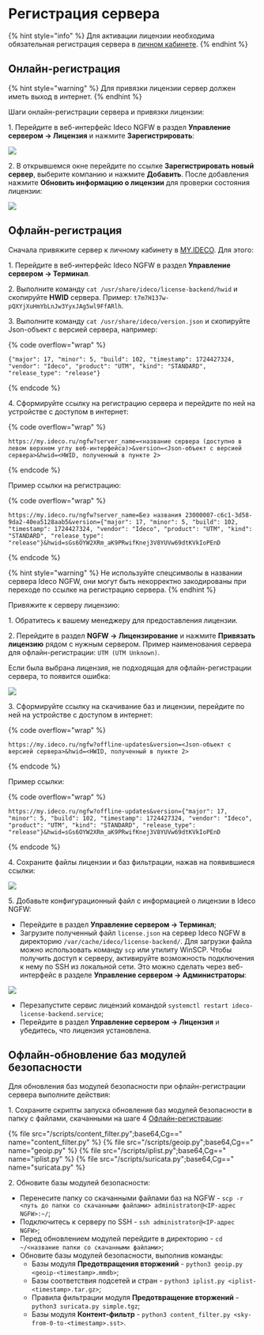 # Регистрация сервера

{% hint style="info" %}
Для активации лицензии необходима обязательная регистрация сервера в [личном кабинете](https://my.ideco.ru/#/login/?next=/utm/license/).
{% endhint %}

## Онлайн-регистрация

{% hint style="warning" %}
Для привязки лицензии сервер должен иметь выход в интернет.
{% endhint %}

Шаги онлайн-регистрации сервера и привязки лицензии:

1\. Перейдите в веб-интерфейс Ideco NGFW в раздел **Управление сервером -> Лицензия** и нажмите **Зарегистрировать**:

![](/.gitbook/assets/initial-setup10.png)

2\. В открывшемся окне перейдите по ссылке **Зарегистрировать новый сервер**, выберите компанию и нажмите **Добавить**. После добавления нажмите **Обновить информацию о лицензии** для проверки состояния лицензии:

![](/.gitbook/assets/initial-setup11.gif)

<!-- На странице отобразится информация о лицензии и ее модулях. -->

## Офлайн-регистрация

Сначала привяжите сервер к личному кабинету в [MY.IDECO](https://my.ideco.ru/). Для этого:

1\. Перейдите в веб-интерфейс Ideco NGFW в раздел **Управление сервером -> Терминал**.

2\. Выполните команду `cat /usr/share/ideco/license-backend/hwid` и скопируйте **HWID** сервера. Пример: `t7m7H137w-pQXYjXuHmYbLnJw3YyxJAg5wl9FfARlh`.

3\. Выполните команду `cat /usr/share/ideco/version.json` и скопируйте Json-объект с версией сервера, например:

{% code overflow="wrap" %}
```
{"major": 17, "minor": 5, "build": 102, "timestamp": 1724427324, "vendor": "Ideco", "product": "UTM", "kind": "STANDARD", "release_type": "release"}
```
{% endcode %}

4\. Сформируйте ссылку на регистрацию сервера и перейдите по ней на устройстве с доступом в интернет:

{% code overflow="wrap" %}
```
https://my.ideco.ru/ngfw?server_name=<название сервера (доступно в левом верхнем углу веб-интерфейса)>&version=<Json-объект с версией сервера>&hwid=<HWID, полученный в пункте 2>
```
{% endcode %}

Пример ссылки на регистрацию:

{% code overflow="wrap" %}
```
https://my.ideco.ru/ngfw?server_name=Без названия 23000007-c6c1-3d58-9da2-40ea5128aab5&version={"major": 17, "minor": 5, "build": 102, "timestamp": 1724427324, "vendor": "Ideco", "product": "UTM", "kind": "STANDARD", "release_type": "release"}&hwid=sGs6OYW2XRm_aK9PRwifKnej3V8YUVw69dtKVkIoPEnD
```
{% endcode %}

{% hint style="warning" %}
Не используйте спецсимволы в названии сервера Ideco NGFW, они могут быть некорректно закодированы при переходе по ссылке на регистрацию сервера.
{% endhint %}

Привяжите к серверу лицензию:

1\. Обратитесь к вашему менеджеру для предоставления лицензии.

2\. Перейдите в раздел **NGFW -> Лицензирование** и нажмите **Привязать лицензию** рядом с нужным сервером. Пример наименования сервера для офлайн-регистрации: `UTM (UTM Unknown)`.  

Если была выбрана лицензия, не подходящая для офлайн-регистрации сервера, то появится ошибка:

![](/.gitbook/assets/initial-setup13.png)

3\. Сформируйте ссылку на скачивание баз и лицензии, перейдите по ней на устройстве с доступом в интернет:

{% code overflow="wrap" %}
```
https://my.ideco.ru/ngfw?offline-updates&version=<Json-объект с версией сервера>&hwid=<HWID, полученный в пункте 2>
```
{% endcode %}

Пример ссылки:

{% code overflow="wrap" %}
```
https://my.ideco.ru/ngfw?offline-updates&version={"major": 17, "minor": 5, "build": 102, "timestamp": 1724427324, "vendor": "Ideco", "product": "UTM", "kind": "STANDARD", "release_type": "release"}&hwid=sGs6OYW2XRm_aK9PRwifKnej3V8YUVw69dtKVkIoPEnD
```
{% endcode %}

4\. Сохраните файлы лицензии и баз фильтрации, нажав на появившиеся ссылки:

![](/.gitbook/assets/my-ideco-ngfw.png)

5\. Добавьте конфигурационный файл с информацией о лицензии в Ideco NGFW:

* Перейдите в раздел **Управление сервером -> Терминал**;
* Загрузите полученный файл `license.json` на сервер Ideco NGFW в директорию `/var/cache/ideco/license-backend/`. Для загрузки файла можно использовать команду `scp` или утилиту WinSCP. Чтобы получить доступ к серверу, активируйте возможность подключения к нему по SSH из локальной сети. Это можно сделать через веб-интерфейс в разделе **Управление сервером -> Администраторы**:

![](/.gitbook/assets/admins3.png)

* Перезапустите сервис лицензий командой `systemctl restart ideco-license-backend.service`;
* Перейдите в раздел **Управление сервером -> Лицензия** и убедитесь, что лицензия установлена.

## Офлайн-обновление баз модулей безопасности

Для обновления баз модулей безопасности при офлайн-регистрации сервера выполните действия:

1\. Сохраните скрипты запуска обновления баз модулей безопасности в папку с файлами, скачанными на шаге 4 [Офлайн-регистрации](/installation/server-registration.md):

{% file src="/scripts/content_filter.py";base64,Cg==" name="content_filter.py" %}
{% file src="/scripts/geoip.py";base64,Cg==" name="geoip.py" %}
{% file src="/scripts/iplist.py";base64,Cg==" name="iplist.py" %}
{% file src="/scripts/suricata.py";base64,Cg==" name="suricata.py" %}

2\. Обновите базы модулей безопасности:

* Перенесите папку со скачанными файлами баз на NGFW - `scp -r <путь до папки со скачанными файлами> administrator@<IP-адрес NGFW>:~/`;
* Подключитесь к серверу по SSH - `ssh administrator@<IP-адрес NGFW>`;
* Перед обновлением модулей перейдите в директорию - `cd ~/<название папки со скачанными файлами>`;
* Обновите базы модулей безопасности, выполнив команды:
  * Базы модуля **Предотвращения вторжений** - `python3 geoip.py <geoip-<timestamp>.mmdb>`;
  * Базы соответствия подсетей и стран - `python3 iplist.py <iplist-<timestamp>.tar.gz>`;
  * Правила фильтрации модуля **Предотвращение вторжений** - `python3 suricata.py simple.tgz`;
  * Базы модуля **Контент-фильтр** - `python3 content_filter.py <sky-from-0-to-<timestamp>.sst>`.

